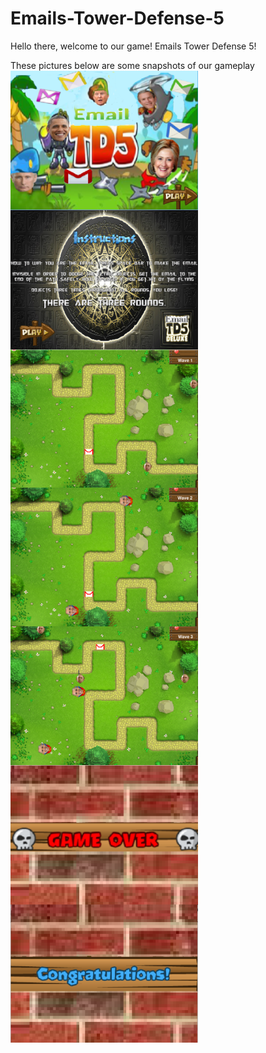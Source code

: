 # Emails-Tower-Defense-5
<p>Hello there, welcome to our game! Emails Tower Defense 5!
<p>These pictures below are some snapshots of our gameplay
<img src="https://github.com/JL12345/Emails-Tower-Defense-5/blob/master/Ninja%20Mangos/Ninja%20Mangos/Snips%20for%20Algor/title.PNG" width = 300 = 250 align = "left">
<img src="https://github.com/JL12345/Emails-Tower-Defense-5/blob/master/Ninja%20Mangos/Ninja%20Mangos/Snips%20for%20Algor/intro.PNG" width = 300 = 300 align = "left">
<img src="https://github.com/JL12345/Emails-Tower-Defense-5/blob/master/Ninja%20Mangos/Ninja%20Mangos/Snips%20for%20Algor/Snip%234.PNG" width = 300 = 300 align = "left">
<img src="https://github.com/JL12345/Emails-Tower-Defense-5/blob/master/Ninja%20Mangos/Ninja%20Mangos/Snips%20for%20Algor/Snip%235.PNG" width = 300 = 300 align = "left">
<img src="https://github.com/JL12345/Emails-Tower-Defense-5/blob/master/Ninja%20Mangos/Ninja%20Mangos/Snips%20for%20Algor/Snip%236.PNG" width = 300 = 300 align = "left"> 
<img src="https://github.com/JL12345/Emails-Tower-Defense-5/blob/master/Ninja%20Mangos/Ninja%20Mangos/Snips%20for%20Algor/Snip%237.PNG" width = 300 = 300 align = "left">
<img src="https://github.com/JL12345/Emails-Tower-Defense-5/blob/master/Ninja%20Mangos/Ninja%20Mangos/Snips%20for%20Algor/Snip%238.PNG" width = 300 = 300 align = "left">
